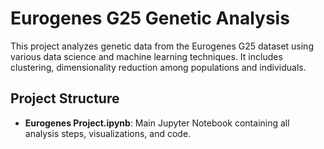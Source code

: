 # Eurogenes G25 Genetic Analysis

This project analyzes genetic data from the Eurogenes G25 dataset using various data science and machine learning techniques. It includes clustering, dimensionality reduction among populations and individuals.
##  Project Structure

- **Eurogenes Project.ipynb**: Main Jupyter Notebook containing all analysis steps, visualizations, and code.

